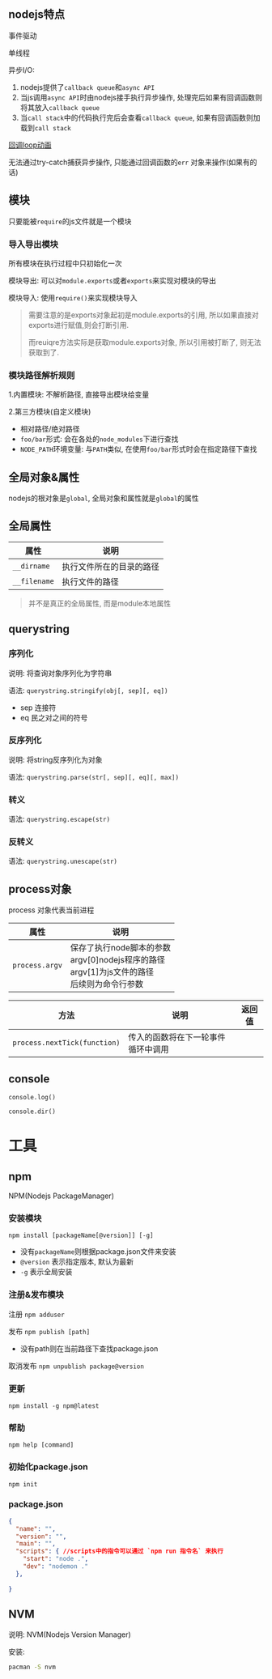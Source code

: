## nodejs特点

事件驱动

单线程

异步I/O: 

1. nodejs提供了`callback queue`和`async API`
2. 当js调用`async API`时由nodejs接手执行异步操作, 处理完后如果有回调函数则将其放入`callback queue`
3. 当`call stack`中的代码执行完后会查看`callback queue`, 如果有回调函数则加载到`call stack`

[回调loop动画](http://latentflip.com/loupe)

无法通过try-catch捕获异步操作, 只能通过回调函数的`err` 对象来操作(如果有的话)

## 模块

只要能被`require`的js文件就是一个模块

### 导入导出模块

所有模块在执行过程中只初始化一次

模块导出: 可以对`module.exports`或者`exports`来实现对模块的导出

模块导入: 使用`require()`来实现模块导入

> 需要注意的是exports对象起初是module.exports的引用, 所以如果直接对exports进行赋值,则会打断引用.
>
> 而reuiqre方法实际是获取module.exports对象, 所以引用被打断了, 则无法获取到了.

### 模块路径解析规则

1.内置模块: 不解析路径, 直接导出模块给变量

2.第三方模块(自定义模块)

- 相对路径/绝对路径
- `foo/bar`形式: 会在各处的`node_modules`下进行查找
- `NODE_PATH`环境变量: 与`PATH`类似, 在使用`foo/bar`形式时会在指定路径下查找



## 全局对象&属性

nodejs的根对象是`global`, 全局对象和属性就是`global`的属性

## 全局属性

| 属性         | 说明                     |
| ------------ | ------------------------ |
| `__dirname`  | 执行文件所在的目录的路径 |
| `__filename` | 执行文件的路径           |

> 并不是真正的全局属性, 而是module本地属性

## querystring

### 序列化

说明: 将查询对象序列化为字符串

语法: `querystring.stringify(obj[, sep][, eq])`

- sep 连接符
- eq 民之对之间的符号

### 反序列化

说明: 将string反序列化为对象

语法: `querystring.parse(str[, sep][, eq][, max])`

### 转义

语法: `querystring.escape(str)`

### 反转义

语法: `querystring.unescape(str)`

## process对象

process 对象代表当前进程

| 属性           | 说明                                                         |
| -------------- | ------------------------------------------------------------ |
| `process.argv` | 保存了执行node脚本的参数<br/>argv[0]nodejs程序的路径<br/>argv[1]为js文件的路径<br/>后续则为命令行参数 |

| 方法                         | 说明                               | 返回值 |
| ---------------------------- | ---------------------------------- | ------ |
| `process.nextTick(function)` | 传入的函数将在下一轮事件循环中调用 |        |

## console

`console.log()`

`console.dir()`

# 工具

## npm

NPM(Nodejs PackageManager)

### 安装模块

`npm install [packageName[@version]] [-g]`

- 没有`packageName`则根据package.json文件来安装
- `@version` 表示指定版本, 默认为最新
- `-g` 表示全局安装

### 注册&发布模块

注册 `npm adduser`

发布 `npm publish [path]`

- 没有path则在当前路径下查找package.json

取消发布 `npm unpublish package@version`

### 更新

`npm install -g npm@latest`

### 帮助

`npm help [command]`

### 初始化package.json

`npm init` 

### package.json

```json
{
  "name": "",
  "version": "",
  "main": "",
  "scripts": { //scripts中的指令可以通过 `npm run 指令名` 来执行
    "start": "node .",
    "dev": "nodemon ."
  },
  
}
```

## NVM

说明: NVM(Nodejs Version Manager)

安装:

```sh
pacman -S nvm
```

